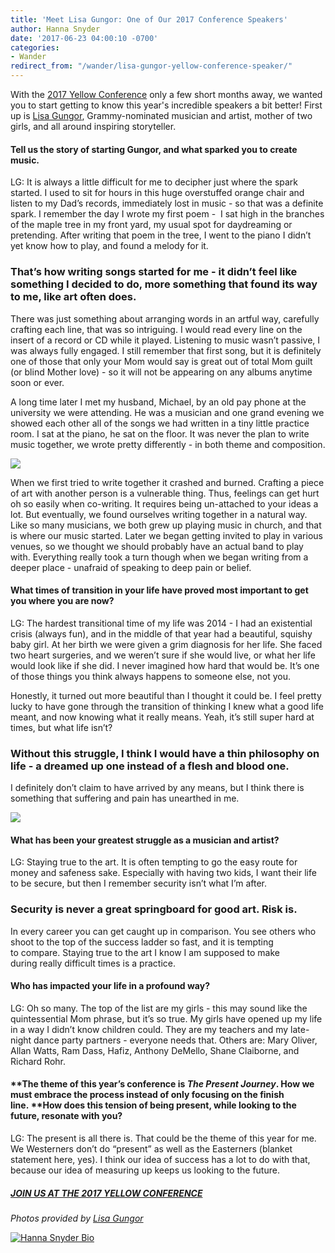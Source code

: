 ```yaml
---
title: 'Meet Lisa Gungor: One of Our 2017 Conference Speakers'
author: Hanna Snyder
date: '2017-06-23 04:00:10 -0700'
categories:
- Wander
redirect_from: "/wander/lisa-gungor-yellow-conference-speaker/"
---
```


With the [2017 Yellow Conference](http://yellowco.co/conference/) only a few short months away, we wanted you to start getting to know this year's incredible speakers a bit better! First up is [Lisa Gungor](http://www.gungormusic.com/), Grammy-nominated musician and artist, mother of two girls, and all around inspiring storyteller.

#### **Tell us the story of starting Gungor, and what sparked you to create music.**

LG: It is always a little difficult for me to decipher just where the spark started. I used to sit for hours in this huge overstuffed orange chair and listen to my Dad’s records, immediately lost in music - so that was a definite spark. I remember the day I wrote my first poem -  I sat high in the branches of the maple tree in my front yard, my usual spot for daydreaming or pretending. After writing that poem in the tree, I went to the piano I didn’t yet know how to play, and found a melody for it.

### **That’s how writing songs started for me - it didn’t feel like something I decided to do, more something that found its way to me, like art often does.**

There was just something about arranging words in an artful way, carefully crafting each line, that was so intriguing. I would read every line on the insert of a record or CD while it played. Listening to music wasn’t passive, I was always fully engaged. I still remember that first song, but it is definitely one of those that only your Mom would say is great out of total Mom guilt (or blind Mother love) - so it will not be appearing on any albums anytime soon or ever.

A long time later I met my husband, Michael, by an old pay phone at the university we were attending. He was a musician and one grand evening we showed each other all of the songs we had written in a tiny little practice room. I sat at the piano, he sat on the floor. It was never the plan to write music together, we wrote pretty differently - in both theme and composition.

![](https://yellow-blog-images.imgix.net/2017/06/Gungor_1.jpg)

When we first tried to write together it crashed and burned. Crafting a piece of art with another person is a vulnerable thing. Thus, feelings can get hurt oh so easily when co-writing. It requires being un-attached to your ideas a lot. But eventually, we found ourselves writing together in a natural way. Like so many musicians, we both grew up playing music in church, and that is where our music started. Later we began getting invited to play in various venues, so we thought we should probably have an actual band to play with. Everything really took a turn though when we began writing from a deeper place - unafraid of speaking to deep pain or belief.

#### **What times of transition in your life have proved most important to get you where you are now?**

LG: The hardest transitional time of my life was 2014 - I had an existential crisis (always fun), and in the middle of that year had a beautiful, squishy baby girl. At her birth we were given a grim diagnosis for her life. She faced two heart surgeries, and we weren’t sure if she would live, or what her life would look like if she did. I never imagined how hard that would be. It’s one of those things you think always happens to someone else, not you.

Honestly, it turned out more beautiful than I thought it could be. I feel pretty lucky to have gone through the transition of thinking I knew what a good life meant, and now knowing what it really means. Yeah, it’s still super hard at times, but what life isn’t? 

### Without this struggle, I think I would have a thin philosophy on life - a dreamed up one instead of a flesh and blood one.

I definitely don’t claim to have arrived by any means, but I think there is something that suffering and pain has unearthed in me.

![](https://yellow-blog-images.imgix.net/2017/06/Gungor_Music1990-1.jpg)

#### **What has been your greatest struggle as a musician and artist?**

LG: Staying true to the art. It is often tempting to go the easy route for money and safeness sake. Especially with having two kids, I want their life to be secure, but then I remember security isn’t what I’m after.

### **Security is never a great springboard for good art. Risk is.**

In every career you can get caught up in comparison. You see others who shoot to the top of the success ladder so fast, and it is tempting to compare. Staying true to the art I know I am supposed to make during really difficult times is a practice.

#### **Who has impacted your life in a profound way?**

LG: Oh so many. The top of the list are my girls - this may sound like the quintessential Mom phrase, but it’s so true. My girls have opened up my life in a way I didn’t know children could. They are my teachers and my late-night dance party partners - everyone needs that. Others are: Mary Oliver, Allan Watts, Ram Dass, Hafiz, Anthony DeMello, Shane Claiborne, and Richard Rohr.

#### **The theme of this year’s conference is _The Present Journey_. How we must embrace the process instead of only focusing on the finish line. ****How does this tension of being present, while looking to the future, resonate with you?**

LG: The present is all there is. That could be the theme of this year for me. We Westerners don’t do “present” as well as the Easterners (blanket statement here, yes). I think our idea of success has a lot to do with that, because our idea of measuring up keeps us looking to the future.

##### [JOIN US AT THE 2017 YELLOW CONFERENCE](http://yellowco.co/conference/)

_Photos provided by [Lisa Gungor](http://www.gungormusic.com/)_

[![Hanna Snyder Bio](https://yellow-blog-images.imgix.net/2017/04/HANNA-BIO.jpg)](http://hannasnyder.com)
